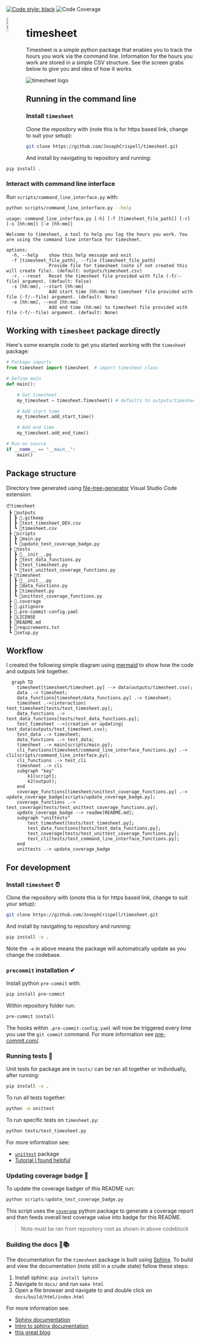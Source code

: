  [![Code style: black](https://img.shields.io/badge/code%20style-black-000000.svg)](https://github.com/psf/black)
 ![Code Coverage](https://img.shields.io/badge/coverage-95.1%25-green)

<img src="images/timesheet_logo.svg" alt="timesheet logo" align="left" width="10%">

# timesheet
Timesheet is a simple python package that enables you to track the hours you work via the command line. Information for the hours you work are stored in a simple CSV structure. See the screen grabs below to give you and idea of how it works.

<img src="images/timesheet_demo.svg" alt="timesheet logo">

## Running in the command line

### Install `timesheet`
Clone the repository with (note this is for https based link, change to suit your setup):
```bash
git clone https://github.com/JosephCrispell/timesheet.git
```
And install by navigating to repository and running:

```bash
pip install .
```

### Interact with command line interface
Run `scripts/command_line_interface.py` with:
```bash
python scripts/command_line_interface.py --help
```
```
usage: command_line_interface.py [-h] [-f [timesheet_file_path]] [-r] [-s [hh:mm]] [-e [hh:mm]]

Welcome to timesheet, a tool to help you log the hours you work. You are using the command line interface for timesheet.

options:
  -h, --help    show this help message and exit
  -f [timesheet_file_path], --file [timesheet_file_path]
                Provide file for timesheet (note if not created this will create file). (default: outputs/timesheet.csv)
  -r, --reset   Reset the timesheet file provided with file (-f/--file) argument. (default: False)
  -s [hh:mm], --start [hh:mm]
                Add start time (hh:mm) to timesheet file provided with file (-f/--file) argument. (default: None)
  -e [hh:mm], --end [hh:mm]
                Add end time (hh:mm) to timesheet file provided with file (-f/--file) argument. (default: None)
```

## Working with `timesheet` package directly
Here's some example code to get you started working with the `timesheet` package:
```python
# Package imports
from timesheet import timesheet  # import timesheet class

# Define main
def main():

    # Get timesheet
    my_timesheet = timesheet.Timesheet() # defaults to outputs/timesheet.csv

    # Add start time
    my_timesheet.add_start_time()

    # Add end time
    my_timesheet.add_end_time()

# Run on source
if __name__ == "__main__":
    main()
```

## Package structure
Directory tree generated using [file-tree-generator](https://marketplace.visualstudio.com/items?itemName=Shinotatwu-DS.file-tree-generator) Visual Studio Code extension:
```
📦timesheet
 ┣ 📂outputs
 ┃ ┣ 📜.gitkeep
 ┃ ┣ 📜test_timesheet_DEV.csv
 ┃ ┗ 📜timesheet.csv
 ┣ 📂scripts
 ┃ ┣ 📜main.py
 ┃ ┗ 📜update_test_coverage_badge.py
 ┣ 📂tests
 ┃ ┣ 📜__init__.py
 ┃ ┣ 📜test_data_functions.py
 ┃ ┣ 📜test_timesheet.py
 ┃ ┗ 📜test_unittest_coverage_functions.py
 ┣ 📂timesheet
 ┃ ┣ 📜__init__.py
 ┃ ┣ 📜data_functions.py
 ┃ ┣ 📜timesheet.py
 ┃ ┗ 📜unittest_coverage_functions.py
 ┣ 📜.coverage
 ┣ 📜.gitignore
 ┣ 📜.pre-commit-config.yaml
 ┣ 📜LICENSE
 ┣ 📜README.md
 ┣ 📜requirements.txt
 ┗ 📜setup.py
```

## Workflow
I created the following simple diagram using [mermaid](https://mermaid.js.org/) to show how the code and outputs link together.

```mermaid
  graph TD
    timesheet[timesheet/timesheet.py] --> data(outputs/timesheet.csv);
    data .-> timesheet;
    data_functions[timesheet/data_functions.py] .-> timesheet;
    timesheet .->|interaction| test_timesheet[tests/test_timesheet.py];
    data_functions .-> test_data_functions[tests/test_data_functions.py];
    test_timesheet -->|creation or updating| test_data(outputs/test_timesheet.csv);
    test_data .-> timesheet;
    data_functions .-> test_data;
    timesheet .-> main[scripts/main.py];
    cli_functions[timesheet/command_line_interface_functions.py] .-> cli[scripts/command_line_interface.py];
    cli_functions .-> test_cli
    timesheet .-> cli
    subgraph "key"
        k1[script];
        k2(output);
    end
    coverage_functions[timesheet/unittest_coverage_functions.py] .-> update_coverage_badge[scripts/update_coverage_badge.py];
    coverage_functions .-> test_coverage[tests/test_unittest_coverage_functions.py];
    update_coverage_badge --> readme[README.md];
    subgraph "unittests"
        test_timesheet[tests/test_timesheet.py];
        test_data_functions[tests/test_data_functions.py];
        test_coverage[tests/test_unittest_coverage_functions.py];
        test_cli[tests/test_command_line_interface_functions.py];
    end
    unittests .-> update_coverage_badge
```


## For development

### Install `timesheet` ⏰
Clone the repository with (onote this is for https based link, change to suit your setup):
```bash
git clone https://github.com/JosephCrispell/timesheet.git
```

And install by navigating to repository and running:
```bash
pip install -e .
```
Note the `-e` in above means the package will automatically update as you change the codebase.

### `precommit` installation ✔

Install python `pre-commit` with:
```bash
pip install pre-commit
```

Within repository folder run:
```bash
pre-commit install
```

The hooks within `.pre-commit-config.yaml` will now be triggered every time you use the `git commit` command. For more information see [pre-commit.com/](https://pre-commit.com/).

### Running tests 🧪
Unit tests for package are in `tests/` can be ran all together or individually, after running:
```bash
pip install -e .
```

To run all tests together:
```bash
python -m unittest
```

To run specific tests on `timesheet.py`:
```bash
python tests/test_timesheet.py
```

For more information see:
- [`unittest`](https://docs.python.org/3/library/unittest.html) package
- [Tutorial I found helpful](https://realpython.com/python-testing/)

### Updating coverage badge 🦡
To update the coverage badger of this README run:
```python
python scripts/update_test_coverage_badge.py
```
This script uses the [`coverage`](https://coverage.readthedocs.io/) python package to generate a coverage report and then feeds overall test coverage value into badge for this README.
> Note must be ran from repository root as shown in above codeblock

### Building the docs 🔨📚
The documentation for the `timesheet` package is built using [Sphinx](https://pypi.org/project/Sphinx/). To build and view the documentation (note still in a crude state) follow these steps:
1. Install sphinx: `pip install Sphinx`
2. Navigate to `docs/` and run `make html`
3. Open a file browser and navigate to and double click on `docs/build/html/index.html`

For more information see:
- [Sphinx documentation](https://www.sphinx-doc.org/en/master/)
- [Intro to sphinx documentation](https://docs.readthedocs.io/en/stable/intro/getting-started-with-sphinx.html)
- [this great blog](https://samnicholls.net/2016/06/15/how-to-sphinx-readthedocs/)
